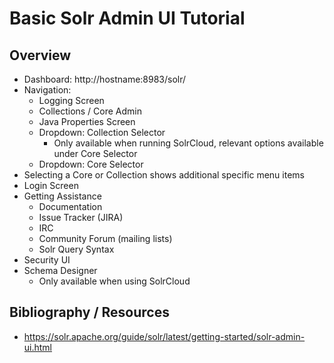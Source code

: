 # Basic Solr Admin UI Tutorial

## Overview
- Dashboard: http://hostname:8983/solr/
- Navigation:
    - Logging Screen
    - Collections / Core Admin
    - Java Properties Screen
    - Dropdown: Collection Selector
        - Only available when running SolrCloud, relevant options available under Core Selector
    - Dropdown: Core Selector
- Selecting a Core or Collection shows additional specific menu items
- Login Screen
- Getting Assistance
    - Documentation
    - Issue Tracker (JIRA)
    - IRC
    - Community Forum (mailing lists)
    - Solr Query Syntax
- Security UI
- Schema Designer
    - Only available when using SolrCloud



## Bibliography / Resources
- https://solr.apache.org/guide/solr/latest/getting-started/solr-admin-ui.html